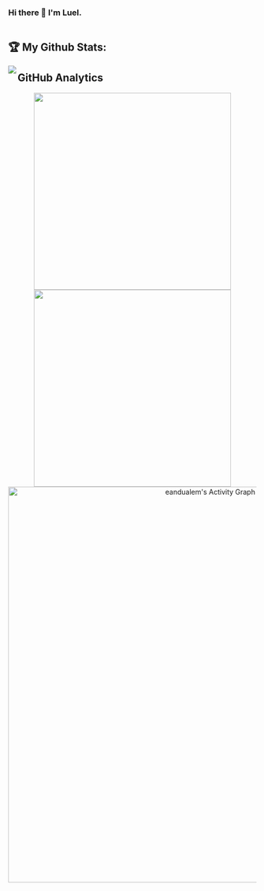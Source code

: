 ### Hi there 👋 I'm Luel.

<img src="https://komarev.com/ghpvc/?username=luelhagos&style=flat-square&color=blue" alt=""/>

## :trophy: My Github Stats:

<div>
<a href="https://github-readme-stats.vercel.app/api?username=luelhagos&count_private=true&show_icons=true&theme=tokyonight">
  <img  align="left" src="https://github-readme-stats.vercel.app/api?username=luelhagos&count_private=true&show_icons=true&theme=tokyonight" />
</a>
</div>

## GitHub Analytics
<p align="center">
  <a href="https://github.com/luelhagos">
    <img width="400px" src="https://github-readme-stats-eight-theta.vercel.app/api?username=luelhagos&show_icons=true&theme=react&include_all_commits=true&count_private=true&hide_border=true&bg_color=060B0D"/>
    <img width="400px" src="https://github-readme-streak-stats.herokuapp.com?user=luelhagos&theme=black-ice&hide_border=true&stroke=0000&background=060B0D">
  </a>
  <a href="https://github.com/eyerus21"><img alt="eandualem's Activity Graph"  width="804px" src="https://activity-graph.herokuapp.com/graph?username=eyerus21&theme=react-dark&hide_border=true" /></a>
</p>

<!--
**luelhagos/luelhagos** is a ✨ _special_ ✨ repository because its `README.md` (this file) appears on your GitHub profile.

Here are some ideas to get you started:

- 🔭 I’m currently working on ...
- 🌱 I’m currently learning ...
- 👯 I’m looking to collaborate on ...
- 🤔 I’m looking for help with ...
- 💬 Ask me about ...
- 📫 How to reach me: ...
- 😄 Pronouns: ...
- ⚡ Fun fact: ...
-->
